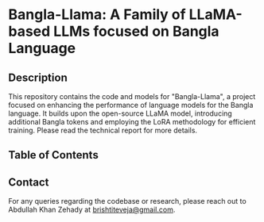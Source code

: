 # Bangla-Llama: A Family of LLaMA-based LLMs focused on Bangla Language

## Description

This repository contains the code and models for "Bangla-Llama", a project focused on enhancing the performance of language models for the Bangla language. It builds upon the open-source LLaMA model, introducing additional Bangla tokens and employing the LoRA methodology for efficient training. Please read the technical report for more details.


## Table of Contents


## Contact

For any queries regarding the codebase or research, please reach out to Abdullah Khan Zehady at brishtiteveja@gmail.com.

